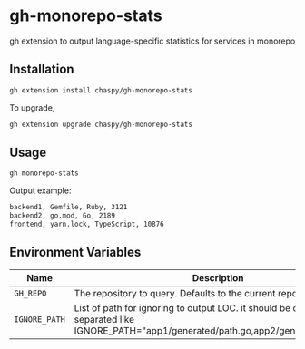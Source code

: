 # gh-monorepo-stats

gh extension to output language-specific statistics for services in monorepo

## Installation

```sh
gh extension install chaspy/gh-monorepo-stats
```

To upgrade,

```sh
gh extension upgrade chaspy/gh-monorepo-stats
```

## Usage

```sh
gh monorepo-stats
```

Output example:

```sh
backend1, Gemfile, Ruby, 3121
backend2, go.mod, Go, 2189
frontend, yarn.lock, TypeScript, 10876
```

## Environment Variables

| Name          | Description                                                                                                                            |
| ------------- | -------------------------------------------------------------------------------------------------------------------------------------- |
| `GH_REPO`     | The repository to query. Defaults to the current repository.                                                                           |
| `IGNORE_PATH` | List of path for ignoring to output LOC. it should be comma separated like IGNORE_PATH="app1/generated/path.go,app2/generated.path.go" |
